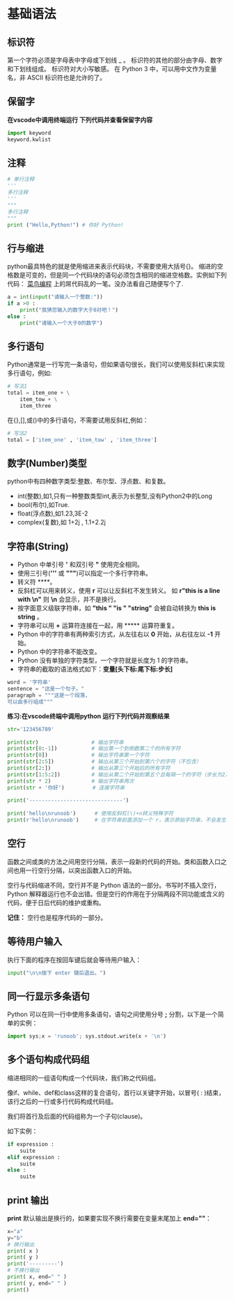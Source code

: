 ```

```

# 基础语法

## 标识符

第一个字符必须是字母表中字母或下划线 _ 。
标识符的其他的部分由字母、数字和下划线组成。
标识符对大小写敏感。
在 Python 3 中，可以用中文作为变量名，非 ASCII 标识符也是允许的了。

## 保留字

**在vscode中调用终端运行 下列代码并查看保留字内容**

```python
import keyword
keyword.kwlist
```

## 注释

```python
# 单行注释
'''
多行注释
'''
"""
多行注释
"""
print ("Hello,Python!") # 你好 Python!
```

## 行与缩进

python最具特色的就是使用缩进来表示代码块，不需要使用大括号{}。
缩进的空格数是可变的，但是同一个代码块的语句必须包含相同的缩进空格数。实例如下列代码：
[菜鸟编程](Code01/www.runoob.com) 上的屌代码乱的一笔。没办法看自己随便写个了.

```python
a = int(input("请输入一个整数:"))
if a >0 :
    print("我猜您输入的数字大于0对吧！")
else :
    print("请输入一个大于0的数字")
```

## 多行语句

Python通常是一行写完一条语句，但如果语句很长，我们可以使用反斜杠\来实现多行语句，例如:

```python
# 写法1
total = item_one + \
    item_tow + \
    item_three

```

在{},[],或()中的多行语句，不需要试用反斜杠\,例如：

```python
# 写法2
total = ['item_one' , 'item_tow' , 'item_three']

```

## 数字(Number)类型

python中有四种数字类型:整数、布尔型、浮点数、和复数。

* int(整数),如1,只有一种整数类型int,表示为长整型,没有Python2中的Long
* bool(布尔),如True.
* float(浮点数),如1.23,3E-2
* complex(复数),如 1+2j , 1.1+2.2j

## 字符串(String)

* Python 中单引号 **'** 和双引号 **"** 使用完全相同。
* 使用三引号(**'''** 或 **"""**)可以指定一个多行字符串。
* 转义符 **\**。
* 反斜杠可以用来转义，使用 **r** 可以让反斜杠不发生转义。 如 **r"this is a line with \n"** 则 **\n** 会显示，并不是换行。
* 按字面意义级联字符串，如 **"this " "is " "string"** 会被自动转换为  **this is string** 。
* 字符串可以用 **+** 运算符连接在一起，用 ***** 运算符重复。
* Python 中的字符串有两种索引方式，从左往右以 **0** 开始，从右往左以 **-1** 开始。
* Python 中的字符串不能改变。
* Python 没有单独的字符类型，一个字符就是长度为 1 的字符串。
* 字符串的截取的语法格式如下：**变量[头下标:尾下标:步长]**

```python
word = '字符串'
sentence = "这是一个句子。"
paragraph = """这是一个段落，
可以由多行组成"""
```

**练习:在vscode终端中调用python 运行下列代码并观察结果**

```python
str='123456789'
 
print(str)                 # 输出字符串
print(str[0:-1])           # 输出第一个到倒数第二个的所有字符
print(str[0])              # 输出字符串第一个字符
print(str[2:5])            # 输出从第三个开始到第六个的字符（不包含）
print(str[2:])             # 输出从第三个开始后的所有字符
print(str[1:5:2])          # 输出从第二个开始到第五个且每隔一个的字符（步长为2）
print(str * 2)             # 输出字符串两次
print(str + '你好')         # 连接字符串
 
print('------------------------------')
 
print('hello\nrunoob')      # 使用反斜杠(\)+n转义特殊字符
print(r'hello\nrunoob')     # 在字符串前面添加一个 r，表示原始字符串，不会发生转义
```

## 空行

函数之间或类的方法之间用空行分隔，表示一段新的代码的开始。类和函数入口之间也用一行空行分隔，以突出函数入口的开始。

空行与代码缩进不同，空行并不是 Python 语法的一部分。书写时不插入空行，Python 解释器运行也不会出错。但是空行的作用在于分隔两段不同功能或含义的代码，便于日后代码的维护或重构。

 **记住：** 空行也是程序代码的一部分。

## 等待用户输入

执行下面的程序在按回车键后就会等待用户输入：

```python
input("\n\n按下 enter 键后退出。")
```

## 同一行显示多条语句

Python 可以在同一行中使用多条语句，语句之间使用分号 **;** 分割，以下是一个简单的实例：

```python
import sys;x = 'runoob'; sys.stdout.write(x + '\n')
```

## 多个语句构成代码组

缩进相同的一组语句构成一个代码块，我们称之代码组。

像if、while、def和class这样的复合语句，首行以关键字开始，以冒号( : )结束，该行之后的一行或多行代码构成代码组。

我们将首行及后面的代码组称为一个子句(clause)。

如下实例：

```python
if expression :
	suite
elif expression :
	suite
else :
	suite
```

## print 输出

**print** 默认输出是换行的，如果要实现不换行需要在变量末尾加上 **end=""**：

```python
x="a"
y="b"
# 换行输出
print( x )
print( y ) 
print('---------')
# 不换行输出
print( x, end=" " )
print( y, end=" " )
print()
```

